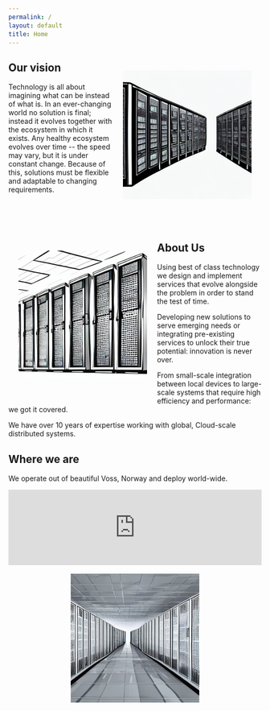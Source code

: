 ```yaml
---
permalink: /
layout: default
title: Home
---
```


<p style="float: right; padding: 20px"><img src="./assets/images/00150.png" width="256px"></p>

## Our vision

Technology is all about imagining what can be instead of what is. In an ever-changing world no solution is final; instead it evolves together with the ecosystem in which it exists. Any healthy ecosystem evolves over time -- the speed may vary, but it is under constant change. Because of this, solutions must be flexible and adaptable to changing requirements.

<p style="clear: both">&nbsp;</p>


<p style="float: left; padding: 20px"><img src="./assets/images/00272.png" width="256px"></p>

## About Us

Using best of class technology we design and implement services that evolve alongside the problem in order to stand the test of time.

Developing new solutions to serve emerging needs or integrating pre-existing services to unlock their true potential: innovation is never over.

From small-scale integration between local devices to large-scale systems that require high efficiency and performance: we got it covered.

We have over 10 years of expertise working with global, Cloud-scale distributed systems.



## Where we are

We operate out of beautiful Voss, Norway and deploy world-wide.

<iframe style="width: 100%" jsname="L5Fo6c" class="YMEQtf" sandbox="allow-scripts allow-popups allow-forms allow-same-origin allow-popups-to-escape-sandbox allow-downloads allow-modals" frameborder="0" aria-label="Map, Vossevangen" src="https://maps-api-ssl.google.com/maps?hl=en&amp;ll=60.626697,6.417059&amp;output=embed&amp;q=Vossevangen,+Norway+(Vossevangen)&amp;z=13" allowfullscreen=""></iframe>


<p align="center"><img src="./assets/images/00252.png" width="256px"></p>
<p style="clear: both">&nbsp;</p>
